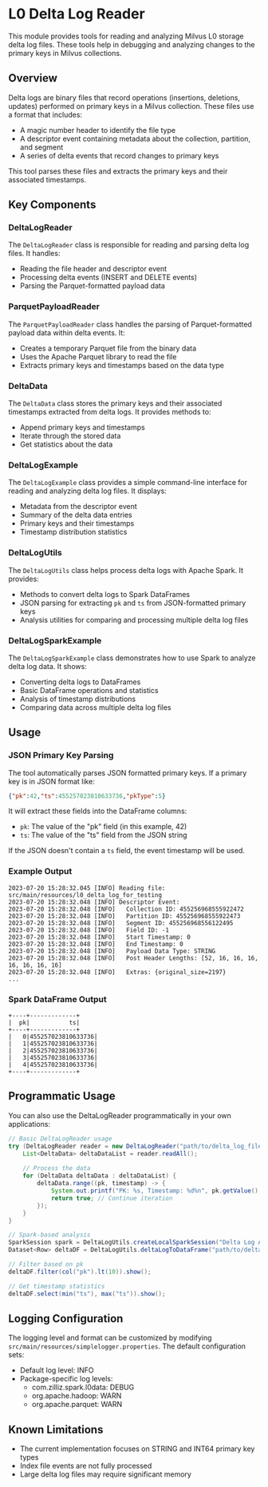 # L0 Delta Log Reader

This module provides tools for reading and analyzing Milvus L0 storage delta log files. These tools help in debugging and analyzing changes to the primary keys in Milvus collections.

## Overview

Delta logs are binary files that record operations (insertions, deletions, updates) performed on primary keys in a Milvus collection. These files use a format that includes:

- A magic number header to identify the file type
- A descriptor event containing metadata about the collection, partition, and segment
- A series of delta events that record changes to primary keys

This tool parses these files and extracts the primary keys and their associated timestamps.

## Key Components

### DeltaLogReader

The `DeltaLogReader` class is responsible for reading and parsing delta log files. It handles:

- Reading the file header and descriptor event
- Processing delta events (INSERT and DELETE events)
- Parsing the Parquet-formatted payload data

### ParquetPayloadReader

The `ParquetPayloadReader` class handles the parsing of Parquet-formatted payload data within delta events. It:

- Creates a temporary Parquet file from the binary data
- Uses the Apache Parquet library to read the file
- Extracts primary keys and timestamps based on the data type

### DeltaData

The `DeltaData` class stores the primary keys and their associated timestamps extracted from delta logs. It provides methods to:

- Append primary keys and timestamps
- Iterate through the stored data
- Get statistics about the data

### DeltaLogExample

The `DeltaLogExample` class provides a simple command-line interface for reading and analyzing delta log files. It displays:

- Metadata from the descriptor event
- Summary of the delta data entries
- Primary keys and their timestamps
- Timestamp distribution statistics

### DeltaLogUtils

The `DeltaLogUtils` class helps process delta logs with Apache Spark. It provides:

- Methods to convert delta logs to Spark DataFrames
- JSON parsing for extracting `pk` and `ts` from JSON-formatted primary keys
- Analysis utilities for comparing and processing multiple delta log files

### DeltaLogSparkExample

The `DeltaLogSparkExample` class demonstrates how to use Spark to analyze delta log data. It shows:

- Converting delta logs to DataFrames
- Basic DataFrame operations and statistics
- Analysis of timestamp distributions
- Comparing data across multiple delta log files

## Usage

### JSON Primary Key Parsing

The tool automatically parses JSON formatted primary keys. If a primary key is in JSON format like:

```json
{"pk":42,"ts":455257023810633736,"pkType":5}
```

It will extract these fields into the DataFrame columns:

- `pk`: The value of the "pk" field (in this example, 42)
- `ts`: The value of the "ts" field from the JSON string

If the JSON doesn't contain a `ts` field, the event timestamp will be used.

### Example Output

```
2023-07-20 15:28:32.045 [INFO] Reading file: src/main/resources/l0_delta_log_for_testing
2023-07-20 15:28:32.048 [INFO] Descriptor Event:
2023-07-20 15:28:32.048 [INFO]   Collection ID: 455256968555922472
2023-07-20 15:28:32.048 [INFO]   Partition ID: 455256968555922473
2023-07-20 15:28:32.048 [INFO]   Segment ID: 455256968556122495
2023-07-20 15:28:32.048 [INFO]   Field ID: -1
2023-07-20 15:28:32.048 [INFO]   Start Timestamp: 0
2023-07-20 15:28:32.048 [INFO]   End Timestamp: 0
2023-07-20 15:28:32.048 [INFO]   Payload Data Type: STRING
2023-07-20 15:28:32.048 [INFO]   Post Header Lengths: [52, 16, 16, 16, 16, 16, 16, 16]
2023-07-20 15:28:32.048 [INFO]   Extras: {original_size=2197}
...
```

### Spark DataFrame Output

```
+----+-------------+
|  pk|           ts|
+----+-------------+
|   0|455257023810633736|
|   1|455257023810633736|
|   2|455257023810633736|
|   3|455257023810633736|
|   4|455257023810633736|
+----+-------------+
```

## Programmatic Usage

You can also use the DeltaLogReader programmatically in your own applications:

```java
// Basic DeltaLogReader usage
try (DeltaLogReader reader = new DeltaLogReader("path/to/delta_log_file")) {
    List<DeltaData> deltaDataList = reader.readAll();
    
    // Process the data
    for (DeltaData deltaData : deltaDataList) {
        deltaData.range((pk, timestamp) -> {
            System.out.printf("PK: %s, Timestamp: %d%n", pk.getValue(), timestamp);
            return true; // Continue iteration
        });
    }
}

// Spark-based analysis
SparkSession spark = DeltaLogUtils.createLocalSparkSession("Delta Log Analyzer");
Dataset<Row> deltaDF = DeltaLogUtils.deltaLogToDataFrame("path/to/delta_log_file", spark);

// Filter based on pk
deltaDF.filter(col("pk").lt(10)).show();

// Get timestamp statistics
deltaDF.select(min("ts"), max("ts")).show();
```

## Logging Configuration

The logging level and format can be customized by modifying `src/main/resources/simplelogger.properties`. The default configuration sets:

- Default log level: INFO
- Package-specific log levels:
  - com.zilliz.spark.l0data: DEBUG
  - org.apache.hadoop: WARN
  - org.apache.parquet: WARN

## Known Limitations

- The current implementation focuses on STRING and INT64 primary key types
- Index file events are not fully processed
- Large delta log files may require significant memory
